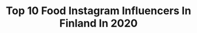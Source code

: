 ---
title: Top 10 Food Instagram Influencers In Finland In 2020
description: >-
  Find top food Instagram influencers in Finland in 2020. Most popular hashtags: #vegan #instablogit #fitness #happy.
platform: Instagram
profiles:
  - username: "maijuriskala"
    fullname: >-
      MAIJU RISKALA
    location: "Finland"
    followers: 8962
    engagement: 1306
    commentsToLikes: 0.021431
    id: ck55k2jm4yazs0i11jci1ify8
    verified: false
    hashtags: "#kes, #foodin, #snack, #el"
  - username: "siljatuominenn"
    fullname: >-
      SILJA TUOMINEN🇫🇮
    location: "Finland"
    followers: 1070
    engagement: 5476
    commentsToLikes: 0.029363
    id: ck8t0ct5drmlr0j78210z7cn5
    verified: false
    hashtags: "#myprotein"
  - username: "mikaelakosk"
    fullname: >-
      Mikaela Koskela▪️Blogger
    location: "Finland"
    followers: 5089
    engagement: 415
    commentsToLikes: 0.117404
    id: ck5zwvke76udp0i143rpfqg9g
    verified: false
    hashtags: "#geminiproblems, #microbladinghelsinki, #remontti, #sonyalphasclub"
  - username: "linden.emilia"
    fullname: >-
      Emilia Lindén Fitness Coach🇫🇮
    location: "Finland"
    followers: 36935
    engagement: 477
    commentsToLikes: 0.013668
    id: ck0w1mxq1k4n60i194231cxqm
    verified: false
    hashtags: "#vitaminerich, #springvibes, #mondaymood, #5minmeal"
  - username: "jenalexandrova"
    fullname: >-
      Jenni Alexandrova
    location: "Finland"
    followers: 46449
    engagement: 416
    commentsToLikes: 0.013633
    id: ck55k35pzyck40i11jy75uy0d
    verified: true
    hashtags: "#kollageeni, #pillowchallenge, #lapsituntemattomankanssa, #shooting"
  - username: "vivianvalpuri"
    fullname: >-
      Vivian Valpuri Nick
    location: "Finland"
    followers: 10037
    engagement: 1136
    commentsToLikes: 0.025574
    id: ck55jod5rxf900i11v17dgpn2
    verified: false
    hashtags: "#winteriscoming, #8monthsbaby, #momanddaughter, #adlibrisfi"
  - username: "vilmabergenheim"
    fullname: >-
      Vilma Bergenheim
    location: "Finland"
    followers: 7743
    engagement: 577
    commentsToLikes: 0.060724
    id: ck15rhcxs7xtu0i1950h06xcx
    verified: false
    hashtags: "#lovemylumene, #womensday, #terveethiukset, #earthhour"
  - username: "empuskaa"
    fullname: >-
      ємιℓια | Lifestyle
    location: "Finland"
    followers: 7480
    engagement: 812
    commentsToLikes: 0.256667
    id: ck5zt5v8rzsks0i14hjayymlr
    verified: false
    hashtags: "#naistenp, #berryboosting, #recyclejoy, #joyactor"
  - username: "sarimaaria"
    fullname: >-
      Sari Maria
    location: "Finland"
    followers: 5647
    engagement: 680
    commentsToLikes: 0.133629
    id: ck5hn4ldpn7050i1108wykcz7
    verified: false
    hashtags: "#coffeetable, #stringhylla, #instablogitfinland, #tabledecor"
  - username: "jorikotis"
    fullname: >-
      J O R I   K O T A - A H O 🇫🇮
    location: "Finland"
    followers: 10190
    engagement: 657
    commentsToLikes: 0.059418
    id: ck6trctegy98e0j71oijjv64x
    verified: false
    hashtags: "#treenit, #foodporn, #alekoodi, #perhe"
---